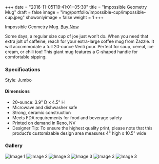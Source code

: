 +++
date = "2016-11-05T19:41:01+05:30"
title = "Impossible Geometry Mug"
draft = false
image = "img/portfolio/impossible-cup/impossible-cup.jpeg"
showonlyimage = false
weight = 1
+++

Impossible Geometry Mug. <a href="https://www.zazzle.com/z/arjxv6ep" class="buy-button">Buy Now</a>
<!--more-->

Some days, a regular size cup of joe just won’t do. When you need that extra jolt of caffeine, reach for your extra-large coffee mug from Zazzle. It will accommodate a full 20-ounce Venti pour. Perfect for soup, cereal, ice cream, or chili too! This giant mug features a C-shaped handle for comfortable sipping.

### Specifications

Style: Jumbo

#### Dimensions

* 20-ounce: 3.9" D x 4.5" H
* Microwave and dishwasher safe
* Strong, ceramic construction
* Meets FDA requirements for food and beverage safety
* Printed on demand in Reno, NV
* Designer Tip: To ensure the highest quality print, please note that this product’s customizable design area measures 4" high x 10.5" wide

### Gallery

<div class="thumbnail-row">
  <img src="/img/portfolio/impossible-cup/1.jpeg" alt="Image 1" class="thumbnail" />
  <img src="/img/portfolio/impossible-cup/2.jpeg" alt="Image 2" class="thumbnail" />
  <img src="/img/portfolio/impossible-cup/3.jpeg" alt="Image 3" class="thumbnail" />
  <img src="/img/portfolio/impossible-cup/4.jpeg" alt="Image 3" class="thumbnail" />
  <img src="/img/portfolio/impossible-cup/5.jpeg" alt="Image 3" class="thumbnail" />
  <img src="/img/portfolio/impossible-cup/6.jpeg" alt="Image 3" class="thumbnail" />
</div>